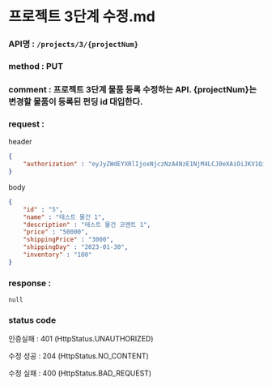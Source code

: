 # 프로젝트 3단계 수정.md
### API명 : `/projects/3/{projectNum}`

### method : PUT

### comment : 프로젝트 3단계 물품 등록 수정하는 API. {projectNum}는 변경할 물품이 등록된 펀딩 id 대입한다.

### request :

header
~~~json
{
    "authorization" : "eyJyZWdEYXRlIjoxNjczNzA4NzE1NjM4LCJ0eXAiOiJKV1QiLCJhbGciOiJIUzM4NCJ9.eyJ1c2VyTnVtIjoxLCJuaWNrTmFtZSI6IuyghOq1reuFuOyYiOyekOuekSIsImxvZ2luVGltZSI6IjIwMjMtMDEtMTUgMDA6MDU6MTUiLCJleHAiOjE3MDUyNDQ3MTV9.ZKuwrIUjDV8l44QzGgt-Uub6c1u8o68nYYWIkRfXVbidtBNVkpAanQ7FU2TS3qsS"
}
~~~

body
~~~json
{
    "id" : "5",
    "name" : "테스트 물건 1",
    "description" : "테스트 물건 코멘트 1",
    "price" : "50000",
    "shippingPrice" : "3000",
    "shippingDay" : "2023-01-30",
    "inventory" : "100"
}
~~~

### response :
    null


### status code
인증실패 : 401 (HttpStatus.UNAUTHORIZED)

수정 성공 : 204 (HttpStatus.NO_CONTENT)

수정 실패 : 400 (HttpStatus.BAD_REQUEST)